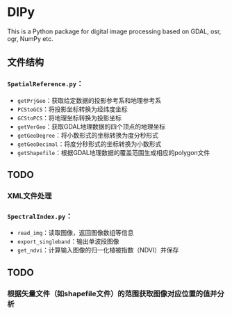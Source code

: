 # DIPy
This is a Python package for digital image processing based on GDAL, osr, ogr, NumPy etc.

## 文件结构
### `SpatialReference.py`：
  * `getPrjGeo`：获取给定数据的投影参考系和地理参考系 
  * `PCStoGCS`：将投影坐标转换为经纬度坐标 
  * `GCStoPCS`：将地理坐标转换为投影坐标
  * `getVerGeo`：获取GDAL地理数据的四个顶点的地理坐标
  * `getGeoDegree`：将小数形式的坐标转换为度分秒形式
  * `getGeoDecimal`：将度分秒形式的坐标转换为小数形式
  * `getShapefile`：根据GDAL地理数据的覆盖范围生成相应的polygon文件
  
## TODO
### XML文件处理

### `SpectralIndex.py`：
  * `read_img`：读取图像，返回图像数组等信息
  * `export_singleband`：输出单波段图像
  * `get_ndvi`：计算输入图像的归一化植被指数（NDVI）并保存
  
## TODO
### 根据矢量文件（如shapefile文件）的范围获取图像对应位置的值并分析
